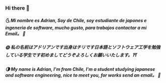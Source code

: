 ### Hi there 👋
##### 🌜 Mi nombre es Adrian, Soy de Chile, soy estudiante de japones e ingeneria de software, mucho gusto, para trabajos contactar a mi Email。 🗻
##### 🌞 私の名前はアドリアンです出身はチリです日本語とソフトウェア工学を勉強している学生です初めましてどうぞよろしくお願いいたします。⛩
##### 🌗 My name is Adrian, I'm from Chile, I'm a student studying japanese and software engineering, nice to meet you, for works send an email。 🗽

<!--
**adrian273/adrian273** is a ✨ _special_ ✨ repository because its `README.md` (this file) appears on your GitHub profile.
-->

